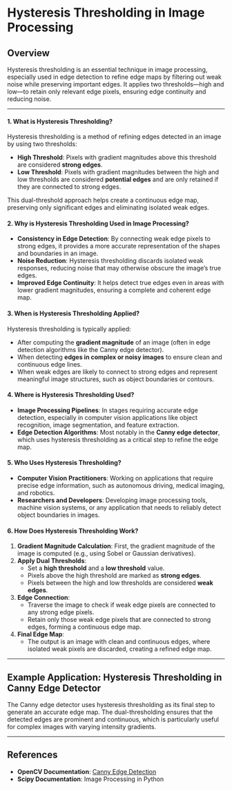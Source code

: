 # Hysteresis Thresholding in Image Processing

## Overview
Hysteresis thresholding is an essential technique in image processing, especially used in edge detection to refine edge maps by filtering out weak noise while preserving important edges. It applies two thresholds—high and low—to retain only relevant edge pixels, ensuring edge continuity and reducing noise.

---

#### **1. What is Hysteresis Thresholding?**
Hysteresis thresholding is a method of refining edges detected in an image by using two thresholds:
   - **High Threshold**: Pixels with gradient magnitudes above this threshold are considered **strong edges**.
   - **Low Threshold**: Pixels with gradient magnitudes between the high and low thresholds are considered **potential edges** and are only retained if they are connected to strong edges.
   
This dual-threshold approach helps create a continuous edge map, preserving only significant edges and eliminating isolated weak edges.

#### **2. Why is Hysteresis Thresholding Used in Image Processing?**
   - **Consistency in Edge Detection**: By connecting weak edge pixels to strong edges, it provides a more accurate representation of the shapes and boundaries in an image.
   - **Noise Reduction**: Hysteresis thresholding discards isolated weak responses, reducing noise that may otherwise obscure the image’s true edges.
   - **Improved Edge Continuity**: It helps detect true edges even in areas with lower gradient magnitudes, ensuring a complete and coherent edge map.

#### **3. When is Hysteresis Thresholding Applied?**
Hysteresis thresholding is typically applied:
   - After computing the **gradient magnitude** of an image (often in edge detection algorithms like the Canny edge detector).
   - When detecting **edges in complex or noisy images** to ensure clean and continuous edge lines.
   - When weak edges are likely to connect to strong edges and represent meaningful image structures, such as object boundaries or contours.

#### **4. Where is Hysteresis Thresholding Used?**
   - **Image Processing Pipelines**: In stages requiring accurate edge detection, especially in computer vision applications like object recognition, image segmentation, and feature extraction.
   - **Edge Detection Algorithms**: Most notably in the **Canny edge detector**, which uses hysteresis thresholding as a critical step to refine the edge map.

#### **5. Who Uses Hysteresis Thresholding?**
   - **Computer Vision Practitioners**: Working on applications that require precise edge information, such as autonomous driving, medical imaging, and robotics.
   - **Researchers and Developers**: Developing image processing tools, machine vision systems, or any application that needs to reliably detect object boundaries in images.

#### **6. How Does Hysteresis Thresholding Work?**
   1. **Gradient Magnitude Calculation**: First, the gradient magnitude of the image is computed (e.g., using Sobel or Gaussian derivatives).
   2. **Apply Dual Thresholds**:
      - Set a **high threshold** and a **low threshold** value.
      - Pixels above the high threshold are marked as **strong edges**.
      - Pixels between the high and low thresholds are considered **weak edges**.
   3. **Edge Connection**:
      - Traverse the image to check if weak edge pixels are connected to any strong edge pixels.
      - Retain only those weak edge pixels that are connected to strong edges, forming a continuous edge map.
   4. **Final Edge Map**:
      - The output is an image with clean and continuous edges, where isolated weak pixels are discarded, creating a refined edge map.

---

## Example Application: Hysteresis Thresholding in Canny Edge Detector
The Canny edge detector uses hysteresis thresholding as its final step to generate an accurate edge map. The dual-thresholding ensures that the detected edges are prominent and continuous, which is particularly useful for complex images with varying intensity gradients.

---

## References
- **OpenCV Documentation**: [Canny Edge Detection](https://docs.opencv.org/4.x/da/d22/tutorial_py_canny.html)
- **Scipy Documentation**: Image Processing in Python
